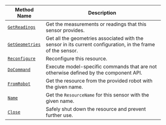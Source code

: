 <!-- prettier-ignore -->
| Method Name | Description |
| ----------- | ----------- |
| [`GetReadings`](/components/sensor/#getreadings) | Get the measurements or readings that this sensor provides. |
| [`GetGeometries`](/components/sensor/#getgeometries) | Get all the geometries associated with the sensor in its current configuration, in the frame of the sensor. |
| [`Reconfigure`](/components/sensor/#reconfigure) | Reconfigure this resource. |
| [`DoCommand`](/components/sensor/#docommand) | Execute model-specific commands that are not otherwise defined by the component API. |
| [`FromRobot`](/components/sensor/#fromrobot) | Get the resource from the provided robot with the given name. |
| [`Name`](/components/sensor/#name) | Get the `ResourceName` for this sensor with the given name. |
| [`Close`](/components/sensor/#close) | Safely shut down the resource and prevent further use. |
